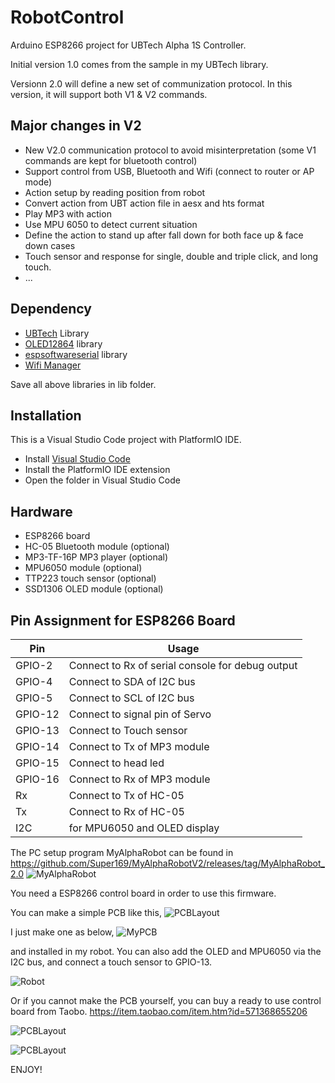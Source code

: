 # RobotControl

Arduino ESP8266 project for UBTech Alpha 1S Controller.

Initial version 1.0 comes from the sample in my UBTech library.

Versionn 2.0 will define a new set of communization protocol.
In this version, it will support both V1 & V2 commands.


## Major changes in V2

- New V2.0 communication protocol to avoid misinterpretation
  (some V1 commands are kept for bluetooth control)
- Support control from USB, Bluetooth and Wifi (connect to router or AP mode)
- Action setup by reading position from robot
- Convert action from UBT action file in aesx and hts format
- Play MP3 with action
- Use MPU 6050 to detect current situation
- Define the action to stand up after fall down for both face up & face down cases
- Touch sensor and response for single, double and triple click, and long touch.
- ...


## Dependency

- [UBTech] Library 
- [OLED12864] library
- [espsoftwareserial] library
- [Wifi Manager]

Save all above libraries in lib folder.

## Installation

This is a Visual Studio Code project with PlatformIO IDE.

- Install [Visual Studio Code]
- Install the PlatformIO IDE extension
- Open the folder in Visual Studio Code

## Hardware

- ESP8266 board
- HC-05 Bluetooth module (optional)
- MP3-TF-16P MP3 player (optional)
- MPU6050 module (optional) 
- TTP223 touch sensor (optional)
- SSD1306 OLED module (optional)

## Pin Assignment for ESP8266 Board

| Pin | Usage |
| ------ | ------ |
| GPIO-2 | Connect to Rx of serial console for debug output |
| GPIO-4 | Connect to SDA of I2C bus |
| GPIO-5 | Connect to SCL of I2C bus |
| GPIO-12 | Connect to signal pin of Servo |
| GPIO-13 | Connect to Touch sensor |
| GPIO-14 | Connect to Tx of MP3 module |
| GPIO-15 | Connect to head led |
| GPIO-16 | Connect to Rx of MP3 module |
| Rx | Connect to Tx of HC-05 |
| Tx | Connect to Rx of HC-05 |
| I2C | for MPU6050 and OLED display |


The PC setup program MyAlphaRobot can be found in https://github.com/Super169/MyAlphaRobotV2/releases/tag/MyAlphaRobot_2.0
![MyAlphaRobot](https://raw.githubusercontent.com/Super169/images/master/RobotControlV2.0/MyAlphaRobot.png)

You need a ESP8266 control board in order to use this firmware.

You can make a simple PCB like this,
![PCBLayout](https://raw.githubusercontent.com/Super169/images/master/RobotControlV2.0/PCBLayout.png)

I just make one as below, 
![MyPCB](https://raw.githubusercontent.com/Super169/images/master/RobotControlV2.0/MyPCB_1.png)


and installed in my robot.  You can also add the OLED and MPU6050 via the I2C bus, and connect a touch sensor to GPIO-13.

![Robot](https://raw.githubusercontent.com/Super169/images/master/RobotControlV2.0/MyPCB_2.png)



Or if you cannot make the PCB yourself, you can buy a ready to use control board from Taobo.
https://item.taobao.com/item.htm?id=571368655206

![PCBLayout](https://raw.githubusercontent.com/Super169/images/master/RobotControlV2.0/TB_01.png)

![PCBLayout](https://raw.githubusercontent.com/Super169/images/master/RobotControlV2.0/TB_02.png)



ENJOY!


[Wifi Manager]: <https://github.com/tzapu/WiFiManager.git>
[UBTech]: <https://github.com/Super169/UBTech/releases/tag/RobotControl_2.0>
[OLED12864]: <https://github.com/Super169/OLED12864/releases/tag/RobotControl_2.0>
[espsoftwareserial]: <https://github.com/plerup/espsoftwareserial.git>
[Visual Studio Code]: <https://code.visualstudio.com/>
